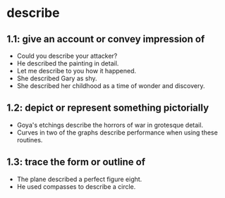 # describe
## 1.1: give an account or convey impression of

  *  Could you describe your attacker?
  *  He described the painting in detail.
  *  Let me describe to you how it happened.
  *  She described Gary as shy.
  *  She described her childhood as a time of wonder and discovery.

## 1.2: depict or represent something pictorially

  *  Goya's etchings describe the horrors of war in grotesque detail.
  *  Curves in two of the graphs describe performance when using these routines.

## 1.3: trace the form or outline of

  *  The plane described a perfect figure eight.
  *  He used compasses to describe a circle.
